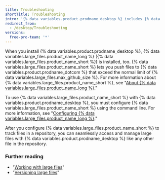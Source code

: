 ```yaml
---
title: Troubleshooting
shortTitle: Troubleshooting
intro: '{% data variables.product.prodname_desktop %} includes {% data variables.large_files.product_name_long %} for managing large files.'
redirect_from:
  - /desktop/Troubleshooting
versions:
  free-pro-team: '*'
---
```


When you install {% data variables.product.prodname_desktop %}, {% data variables.large_files.product_name_long %} ({% data variables.large_files.product_name_short %}) is installed, too. {% data variables.large_files.product_name_short %} lets you push files to {% data variables.product.prodname_dotcom %} that exceed the normal limit of {% data variables.large_files.max_github_size %}. For more information about {% data variables.large_files.product_name_short %}, see "[About {% data variables.large_files.product_name_long %}](/github/managing-large-files/about-git-large-file-storage)."

To use {% data variables.large_files.product_name_short %} with {% data variables.product.prodname_desktop %}, you must configure {% data variables.large_files.product_name_short %} using the command line. For more information, see "[Configuring {% data variables.large_files.product_name_long %}](/github/managing-large-files/configuring-git-large-file-storage)."

After you configure {% data variables.large_files.product_name_short %} to track files in a repository, you can seamlessly access and manage large files with {% data variables.product.prodname_desktop %} like any other file in the repository.

### Further reading
- "[Working with large files](/github/managing-large-files/working-with-large-files)"
- "[Versioning large files](/github/managing-large-files/versioning-large-files)"
